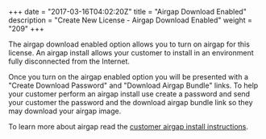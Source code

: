 +++
date = "2017-03-16T04:02:20Z"
title = "Airgap Download Enabled"
description = "Create New License - Airgap Download Enabled"
weight = "209"
+++

The airgap download enabled option allows you to turn on airgap for this license. An airgap install allows your customer to install in an environment fully disconnected from the Internet.

Once you turn on the airgap enabled option you will be presented with a "Create Download Password" and "Download Airgap Bundle" links. To help your customer perform an airgap install use create a password and send your customer the password and the download airgap bundle link so they may download your airgap image.

To learn more about airgap read the [customer airgap install instructions](/distributing-an-application/airgapped-installations/).

